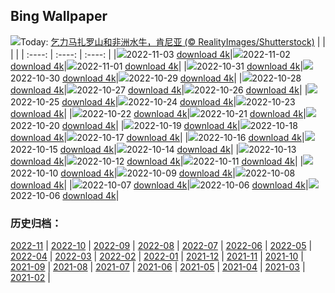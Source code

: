 ## Bing Wallpaper
![](https://cn.bing.com/th?id=OHR.AmboseliBioshere_ZH-CN7220940943_UHD.jpg&w=1000)Today: [乞力马扎罗山和非洲水牛，肯尼亚 (© RealityImages/Shutterstock)](https://cn.bing.com/th?id=OHR.AmboseliBioshere_ZH-CN7220940943_UHD.jpg)
|      |      |      |
| :----: | :----: | :----: |
|![](https://cn.bing.com/th?id=OHR.AmboseliBioshere_ZH-CN7220940943_UHD.jpg&pid=hp&w=384&h=216&rs=1&c=4)2022-11-03 [download 4k](https://cn.bing.com/th?id=OHR.AmboseliBioshere_ZH-CN7220940943_UHD.jpg)|![](https://cn.bing.com/th?id=OHR.TeaPlantationsMunnar_ZH-CN7007323849_UHD.jpg&pid=hp&w=384&h=216&rs=1&c=4)2022-11-02 [download 4k](https://cn.bing.com/th?id=OHR.TeaPlantationsMunnar_ZH-CN7007323849_UHD.jpg)|![](https://cn.bing.com/th?id=OHR.SmilingPunpkins2022_ZH-CN6763384812_UHD.jpg&pid=hp&w=384&h=216&rs=1&c=4)2022-11-01 [download 4k](https://cn.bing.com/th?id=OHR.SmilingPunpkins2022_ZH-CN6763384812_UHD.jpg)|
|![](https://cn.bing.com/th?id=OHR.WychwoodForest_ZH-CN6560180288_UHD.jpg&pid=hp&w=384&h=216&rs=1&c=4)2022-10-31 [download 4k](https://cn.bing.com/th?id=OHR.WychwoodForest_ZH-CN6560180288_UHD.jpg)|![](https://cn.bing.com/th?id=OHR.SealRiver_ZH-CN6334858649_UHD.jpg&pid=hp&w=384&h=216&rs=1&c=4)2022-10-30 [download 4k](https://cn.bing.com/th?id=OHR.SealRiver_ZH-CN6334858649_UHD.jpg)|![](https://cn.bing.com/th?id=OHR.SeaAngel_ZH-CN6176844066_UHD.jpg&pid=hp&w=384&h=216&rs=1&c=4)2022-10-29 [download 4k](https://cn.bing.com/th?id=OHR.SeaAngel_ZH-CN6176844066_UHD.jpg)|
|![](https://cn.bing.com/th?id=OHR.FrankensteinFriday_ZH-CN5814917673_UHD.jpg&pid=hp&w=384&h=216&rs=1&c=4)2022-10-28 [download 4k](https://cn.bing.com/th?id=OHR.FrankensteinFriday_ZH-CN5814917673_UHD.jpg)|![](https://cn.bing.com/th?id=OHR.BridgeofSighs_ZH-CN5414607871_UHD.jpg&pid=hp&w=384&h=216&rs=1&c=4)2022-10-27 [download 4k](https://cn.bing.com/th?id=OHR.BridgeofSighs_ZH-CN5414607871_UHD.jpg)|![](https://cn.bing.com/th?id=OHR.BrockenSpecter_ZH-CN5278743909_UHD.jpg&pid=hp&w=384&h=216&rs=1&c=4)2022-10-26 [download 4k](https://cn.bing.com/th?id=OHR.BrockenSpecter_ZH-CN5278743909_UHD.jpg)|
|![](https://cn.bing.com/th?id=OHR.OrcusMouth_ZH-CN7303142999_UHD.jpg&pid=hp&w=384&h=216&rs=1&c=4)2022-10-25 [download 4k](https://cn.bing.com/th?id=OHR.OrcusMouth_ZH-CN7303142999_UHD.jpg)|![](https://cn.bing.com/th?id=OHR.MarienburgZell_ZH-CN4562312386_UHD.jpg&pid=hp&w=384&h=216&rs=1&c=4)2022-10-24 [download 4k](https://cn.bing.com/th?id=OHR.MarienburgZell_ZH-CN4562312386_UHD.jpg)|![](https://cn.bing.com/th?id=OHR.Knobbelzwaan_ZH-CN4850245302_UHD.jpg&pid=hp&w=384&h=216&rs=1&c=4)2022-10-23 [download 4k](https://cn.bing.com/th?id=OHR.Knobbelzwaan_ZH-CN4850245302_UHD.jpg)|
|![](https://cn.bing.com/th?id=OHR.KarstMountains_ZH-CN4719178982_UHD.jpg&pid=hp&w=384&h=216&rs=1&c=4)2022-10-22 [download 4k](https://cn.bing.com/th?id=OHR.KarstMountains_ZH-CN4719178982_UHD.jpg)|![](https://cn.bing.com/th?id=OHR.GeorgiaCypress_ZH-CN3705257154_UHD.jpg&pid=hp&w=384&h=216&rs=1&c=4)2022-10-21 [download 4k](https://cn.bing.com/th?id=OHR.GeorgiaCypress_ZH-CN3705257154_UHD.jpg)|![](https://cn.bing.com/th?id=OHR.SlothDay_ZH-CN4945330735_UHD.jpg&pid=hp&w=384&h=216&rs=1&c=4)2022-10-20 [download 4k](https://cn.bing.com/th?id=OHR.SlothDay_ZH-CN4945330735_UHD.jpg)|
|![](https://cn.bing.com/th?id=OHR.WartburgCastle_ZH-CN4201605751_UHD.jpg&pid=hp&w=384&h=216&rs=1&c=4)2022-10-19 [download 4k](https://cn.bing.com/th?id=OHR.WartburgCastle_ZH-CN4201605751_UHD.jpg)|![](https://cn.bing.com/th?id=OHR.BridalVeilFalls_ZH-CN0684766889_UHD.jpg&pid=hp&w=384&h=216&rs=1&c=4)2022-10-18 [download 4k](https://cn.bing.com/th?id=OHR.BridalVeilFalls_ZH-CN0684766889_UHD.jpg)|![](https://cn.bing.com/th?id=OHR.SwedenOwl_ZH-CN6960032096_UHD.jpg&pid=hp&w=384&h=216&rs=1&c=4)2022-10-17 [download 4k](https://cn.bing.com/th?id=OHR.SwedenOwl_ZH-CN6960032096_UHD.jpg)|
|![](https://cn.bing.com/th?id=OHR.PrinceChristianSound_ZH-CN0274463143_UHD.jpg&pid=hp&w=384&h=216&rs=1&c=4)2022-10-16 [download 4k](https://cn.bing.com/th?id=OHR.PrinceChristianSound_ZH-CN0274463143_UHD.jpg)|![](https://cn.bing.com/th?id=OHR.NaqsheRustam_ZH-CN9695151436_UHD.jpg&pid=hp&w=384&h=216&rs=1&c=4)2022-10-15 [download 4k](https://cn.bing.com/th?id=OHR.NaqsheRustam_ZH-CN9695151436_UHD.jpg)|![](https://cn.bing.com/th?id=OHR.RioArazas_ZH-CN9451571402_UHD.jpg&pid=hp&w=384&h=216&rs=1&c=4)2022-10-14 [download 4k](https://cn.bing.com/th?id=OHR.RioArazas_ZH-CN9451571402_UHD.jpg)|
|![](https://cn.bing.com/th?id=OHR.AlaskaMoose_ZH-CN9148253690_UHD.jpg&pid=hp&w=384&h=216&rs=1&c=4)2022-10-13 [download 4k](https://cn.bing.com/th?id=OHR.AlaskaMoose_ZH-CN9148253690_UHD.jpg)|![](https://cn.bing.com/th?id=OHR.AmmoniteGraveyard_ZH-CN8904427525_UHD.jpg&pid=hp&w=384&h=216&rs=1&c=4)2022-10-12 [download 4k](https://cn.bing.com/th?id=OHR.AmmoniteGraveyard_ZH-CN8904427525_UHD.jpg)|![](https://cn.bing.com/th?id=OHR.TortulaMoss_ZH-CN8695265186_UHD.jpg&pid=hp&w=384&h=216&rs=1&c=4)2022-10-11 [download 4k](https://cn.bing.com/th?id=OHR.TortulaMoss_ZH-CN8695265186_UHD.jpg)|
|![](https://cn.bing.com/th?id=OHR.ValvestinoDam_ZH-CN8397604653_UHD.jpg&pid=hp&w=384&h=216&rs=1&c=4)2022-10-10 [download 4k](https://cn.bing.com/th?id=OHR.ValvestinoDam_ZH-CN8397604653_UHD.jpg)|![](https://cn.bing.com/th?id=OHR.ChukchiSea_ZH-CN7218471261_UHD.jpg&pid=hp&w=384&h=216&rs=1&c=4)2022-10-09 [download 4k](https://cn.bing.com/th?id=OHR.ChukchiSea_ZH-CN7218471261_UHD.jpg)|![](https://cn.bing.com/th?id=OHR.GlassOctopus_ZH-CN6853414529_UHD.jpg&pid=hp&w=384&h=216&rs=1&c=4)2022-10-08 [download 4k](https://cn.bing.com/th?id=OHR.GlassOctopus_ZH-CN6853414529_UHD.jpg)|
|![](https://cn.bing.com/th?id=OHR.WindermereHills_ZH-CN6614218161_UHD.jpg&pid=hp&w=384&h=216&rs=1&c=4)2022-10-07 [download 4k](https://cn.bing.com/th?id=OHR.WindermereHills_ZH-CN6614218161_UHD.jpg)|![](https://cn.bing.com/th?id=OHR.BayofBiscay_ZH-CN6002214693_UHD.jpg&pid=hp&w=384&h=216&rs=1&c=4)2022-10-06 [download 4k](https://cn.bing.com/th?id=OHR.BayofBiscay_ZH-CN6002214693_UHD.jpg)|![](https://cn.bing.com/th?id=OHR.FlamingoTeacher_EN-US8819896781_UHD.jpg&pid=hp&w=384&h=216&rs=1&c=4)2022-10-06 [download 4k](https://cn.bing.com/th?id=OHR.FlamingoTeacher_EN-US8819896781_UHD.jpg)|

### 历史归档：
[2022-11](https://github.com/flow2000/bing-wallpaper/tree/master/picture/2022-11/) | [2022-10](https://github.com/flow2000/bing-wallpaper/tree/master/picture/2022-10/) | [2022-09](https://github.com/flow2000/bing-wallpaper/tree/master/picture/2022-09/) | [2022-08](https://github.com/flow2000/bing-wallpaper/tree/master/picture/2022-08/) | [2022-07](https://github.com/flow2000/bing-wallpaper/tree/master/picture/2022-07/) | [2022-06](https://github.com/flow2000/bing-wallpaper/tree/master/picture/2022-06/) | [2022-05](https://github.com/flow2000/bing-wallpaper/tree/master/picture/2022-05/) | [2022-04](https://github.com/flow2000/bing-wallpaper/tree/master/picture/2022-04/) | 
[2022-03](https://github.com/flow2000/bing-wallpaper/tree/master/picture/2022-03/) | [2022-02](https://github.com/flow2000/bing-wallpaper/tree/master/picture/2022-02/) | [2022-01](https://github.com/flow2000/bing-wallpaper/tree/master/picture/2022-01/) | [2021-12](https://github.com/flow2000/bing-wallpaper/tree/master/picture/2021-12/) | [2021-11](https://github.com/flow2000/bing-wallpaper/tree/master/picture/2021-11/) | [2021-10](https://github.com/flow2000/bing-wallpaper/tree/master/picture/2021-10/) | [2021-09](https://github.com/flow2000/bing-wallpaper/tree/master/picture/2021-09/) | [2021-08](https://github.com/flow2000/bing-wallpaper/tree/master/picture/2021-08/) | 
[2021-07](https://github.com/flow2000/bing-wallpaper/tree/master/picture/2021-07/) | [2021-06](https://github.com/flow2000/bing-wallpaper/tree/master/picture/2021-06/) | [2021-05](https://github.com/flow2000/bing-wallpaper/tree/master/picture/2021-05/) | [2021-04](https://github.com/flow2000/bing-wallpaper/tree/master/picture/2021-04/) | [2021-03](https://github.com/flow2000/bing-wallpaper/tree/master/picture/2021-03/) | [2021-02](https://github.com/flow2000/bing-wallpaper/tree/master/picture/2021-02/) | 